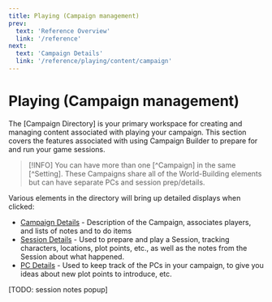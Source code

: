 ```yaml
---
title: Playing (Campaign management)
prev: 
  text: 'Reference Overview'
  link: '/reference'
next: 
  text: 'Campaign Details'
  link: '/reference/playing/content/campaign'
---
```

# Playing (Campaign management)

The [Campaign Directory] is your primary workspace for creating and managing content associated with playing your campaign.  This section covers the features associated with using Campaign Builder to prepare for and run your game sessions.

>[!INFO]
> You can have more than one [^Campaign] in the same [^Setting].  These Campaigns share all of the World-Building elements but can have separate PCs and session prep/details.

Various elements in the directory will bring up detailed displays when clicked:
* [Campaign Details](./content/campaign) - Description of the Campaign, associates players, and lists of notes and to do items
* [Session Details](./content/session) - Used to prepare and play a Session, tracking characters, locations, plot points, etc., as well as the notes from the Session about what happened.
* [PC Details](./content/pc) - Used to keep track of the PCs in your campaign, to give you ideas about new plot points to introduce, etc.

[TODO: session notes popup]